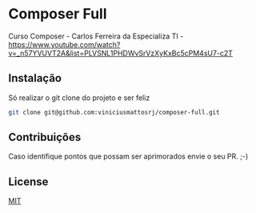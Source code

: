 # Composer Full

Curso Composer - Carlos Ferreira da Especializa TI - https://www.youtube.com/watch?v=_n57YVUVT2A&list=PLVSNL1PHDWvSrVzXyKxBc5cPM4sU7-c2T

## Instalação

Só realizar o git clone do projeto e ser feliz
```bash
git clone git@github.com:viniciusmattosrj/composer-full.git
```

## Contribuições
Caso identifique pontos
que possam ser aprimorados envie o seu PR. ;-)


## License
[MIT](https://choosealicense.com/licenses/mit/)
